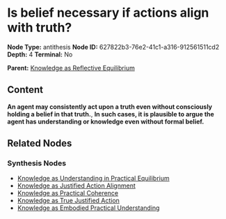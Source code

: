 # Is belief necessary if actions align with truth?

**Node Type:** antithesis
**Node ID:** 627822b3-76e2-41c1-a316-912561511cd2
**Depth:** 4
**Terminal:** No

**Parent:** [Knowledge as Reflective Equilibrium](knowledge-as-reflective-equilibrium-synthesis-6793ac1d-258f-4e0e-af37-4a208a9c586e.md)

## Content

**An agent may consistently act upon a truth even without consciously holding a belief in that truth.**, **In such cases, it is plausible to argue the agent has understanding or knowledge even without formal belief.**

## Related Nodes

### Synthesis Nodes

- [Knowledge as Understanding in Practical Equilibrium](knowledge-as-understanding-in-practical-equilibrium-synthesis-f745a63d-8d3e-4e72-92b2-2b12c1ebf52f.md)
- [Knowledge as Justified Action Alignment](knowledge-as-justified-action-alignment-synthesis-eb95d07f-bad4-45fc-bdd7-b819a705c03e.md)
- [Knowledge as Practical Coherence](knowledge-as-practical-coherence-synthesis-c5eb898d-dfa3-46eb-b64b-6de4f8d9fd65.md)
- [Knowledge as True Justified Action](knowledge-as-true-justified-action-synthesis-0803d2b1-d3f9-4ffc-a45e-0d74c67a298d.md)
- [Knowledge as Embodied Practical Understanding](knowledge-as-embodied-practical-understanding-synthesis-c18654b2-b5d4-48d6-9907-4a91b0e38da6.md)
